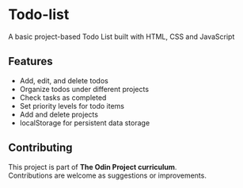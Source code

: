 
# Todo-list
A basic project-based Todo List built with HTML, CSS and JavaScript 

##  Features  
-  Add, edit, and delete todos  
-  Organize todos under different projects  
-  Check tasks as completed  
-  Set priority levels for todo items
-  Add and delete projects
-  localStorage for persistent data storage

## Contributing

This project is part of **The Odin Project curriculum**.  
Contributions are welcome as suggestions or improvements.



